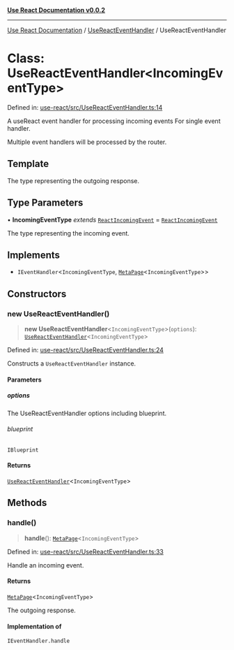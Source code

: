 [**Use React Documentation v0.0.2**](../../README.md)

***

[Use React Documentation](../../modules.md) / [UseReactEventHandler](../README.md) / UseReactEventHandler

# Class: UseReactEventHandler\<IncomingEventType\>

Defined in: [use-react/src/UseReactEventHandler.ts:14](https://github.com/stonemjs/use-react/blob/a85b32b76e105a7bc655ce084e0841ade8b0df8a/src/UseReactEventHandler.ts#L14)

A useReact event handler for processing incoming events
For single event handler.

Multiple event handlers will be processed by the router.

## Template

The type representing the outgoing response.

## Type Parameters

• **IncomingEventType** *extends* [`ReactIncomingEvent`](../../declarations/type-aliases/ReactIncomingEvent.md) = [`ReactIncomingEvent`](../../declarations/type-aliases/ReactIncomingEvent.md)

The type representing the incoming event.

## Implements

- `IEventHandler`\<`IncomingEventType`, [`MetaPage`](../../declarations/interfaces/MetaPage.md)\<`IncomingEventType`\>\>

## Constructors

### new UseReactEventHandler()

> **new UseReactEventHandler**\<`IncomingEventType`\>(`options`): [`UseReactEventHandler`](UseReactEventHandler.md)\<`IncomingEventType`\>

Defined in: [use-react/src/UseReactEventHandler.ts:24](https://github.com/stonemjs/use-react/blob/a85b32b76e105a7bc655ce084e0841ade8b0df8a/src/UseReactEventHandler.ts#L24)

Constructs a `UseReactEventHandler` instance.

#### Parameters

##### options

The UseReactEventHandler options including blueprint.

###### blueprint

`IBlueprint`

#### Returns

[`UseReactEventHandler`](UseReactEventHandler.md)\<`IncomingEventType`\>

## Methods

### handle()

> **handle**(): [`MetaPage`](../../declarations/interfaces/MetaPage.md)\<`IncomingEventType`\>

Defined in: [use-react/src/UseReactEventHandler.ts:33](https://github.com/stonemjs/use-react/blob/a85b32b76e105a7bc655ce084e0841ade8b0df8a/src/UseReactEventHandler.ts#L33)

Handle an incoming event.

#### Returns

[`MetaPage`](../../declarations/interfaces/MetaPage.md)\<`IncomingEventType`\>

The outgoing response.

#### Implementation of

`IEventHandler.handle`
